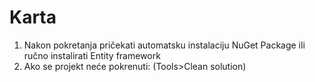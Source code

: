 # Karta

1. Nakon pokretanja pričekati automatsku instalaciju NuGet Package ili ručno instalirati Entity framework
2. Ako se projekt neće pokrenuti: (Tools>Clean solution)
